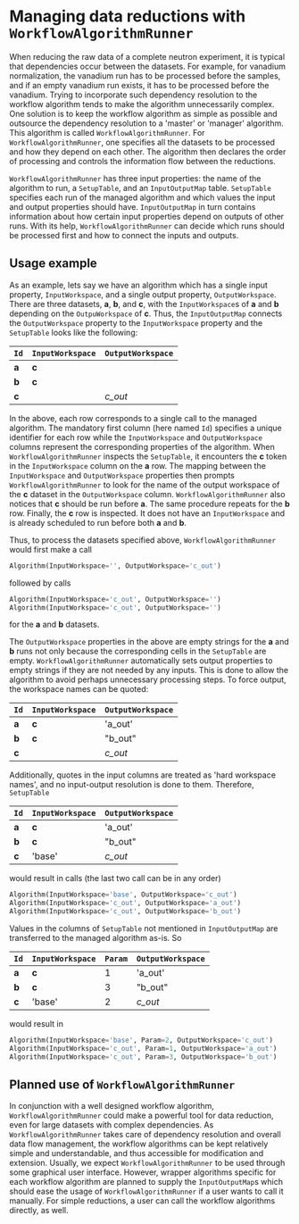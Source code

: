 # Managing data reductions with `WorkflowAlgorithmRunner`

When reducing the raw data of a complete neutron experiment, it is typical that dependencies occur between the datasets. For example, for vanadium normalization, the vanadium run has to be processed before the samples, and if an empty vanadium run exists, it has to be processed before the vanadium. Trying to incorporate such dependency resolution to the workflow algorithm tends to make the algorithm unnecessarily complex. One solution is to keep the workflow algorithm as simple as possible and outsource the dependency resolution to a 'master' or 'manager' algorithm. This algorithm is called `WorkflowAlgorithmRunner`. For `WorkflowAlgorithmRunner`, one specifies all the datasets to be processed and how they depend on each other. The algorithm then declares the order of processing and controls the information flow between the reductions. 

`WorkflowAlgorithmRunner` has three input properties: the name of the algorithm to run, a `SetupTable`, and an `InputOutputMap` table. `SetupTable` specifies each run of the managed algorithm and which values the input and output properties should have. `InputOutputMap` in turn contains information about how certain input properties depend on outputs of other runs. With its help, `WorkflowAlgorithmRunner` can decide which runs should be processed first and how to connect the inputs and outputs.

## Usage example

As an example, lets say we have an algorithm which has a single input property, `InputWorkspace`, and a single output property, `OutputWorkspace`. There are three datasets, **a**, **b**, and **c**, with the `InputWorkspace`s of **a** and **b** depending on the `OutpuWorkspace` of **c**. Thus, the `InputOutputMap` connects the `OutputWorkspace` property to the `InputWorkspace` property and the `SetupTable` looks like the following:

`Id`   | `InputWorkspace` | `OutputWorkspace`
-------|------------------|------------------
**a**  | **c**            |
**b**  | **c**            |
**c**  |                  | *c_out*

In the above, each row corresponds to a single call to the managed algorithm. The mandatory first column (here named `Id`) specifies a unique identifier for each row while the `InputWorkspace` and `OutputWorkspace` columns represent the corresponding properties of the algorithm. When `WorkflowAlgorithmRunner` inspects the `SetupTable`, it encounters the **c** token in the `InputWorkspace` column on the **a** row. The mapping between the `InputWorkspace` and `OutputWorkspace` properties then prompts `WorkflowAlgorithmRunner` to look for the name of the output workspace of the **c** dataset in the `OutputWorkspace` column. `WorkflowAlgorithmRunner` also notices that **c** should be run before **a**. The same procedure repeats for the **b** row. Finally, the **c** row is inspected. It does not have an `InputWorkspace` and is already scheduled to run before both **a** and **b**.

Thus, to process the datasets specified above, `WorkflowAlgorithmRunner` would first make a call
```python
Algorithm(InputWorkspace='', OutputWorkspace='c_out')
```

followed by calls

```python
Algorithm(InputWorkspace='c_out', OutputWorkspace='')
Algorithm(InputWorkspace='c_out', OutputWorkspace='')
```

for the **a** and **b** datasets.

The `OutputWorkspace` properties in the above are empty strings for the **a** and **b** runs not only because the corresponding cells in the `SetupTable` are empty. `WorkflowAlgorithmRunner` automatically sets output properties to empty strings if they are not needed by any inputs. This is done to allow the algorithm to avoid perhaps unnecessary processing steps. To force output, the workspace names can be quoted:

`Id`   | `InputWorkspace` | `OutputWorkspace`
-------|------------------|------------------
**a**  | **c**            | 'a_out'
**b**  | **c**            | "b_out"
**c**  |                  | *c_out*

Additionally, quotes in the input columns are treated as 'hard workspace names', and no input-output resolution is done to them. Therefore, `SetupTable`

`Id`   | `InputWorkspace` | `OutputWorkspace`
-------|------------------|------------------
**a**  | **c**            | 'a_out'
**b**  | **c**            | "b_out"
**c**  | 'base'           | *c_out*

would result in calls (the last two call can be in any order)

```python
Algorithm(InputWorkspace='base', OutputWorkspace='c_out')
Algorithm(InputWorkspace='c_out', OutputWorkspace='a_out')
Algorithm(InputWorkspace='c_out', OutputWorkspace='b_out')
```

Values in the columns of `SetupTable` not mentioned in `InputOutputMap` are transferred to the managed algorithm as-is. So

`Id`   | `InputWorkspace` | `Param` | `OutputWorkspace`
-------|------------------|---------|------------------
**a**  | **c**            | 1       | 'a_out'
**b**  | **c**            | 3       | "b_out"
**c**  | 'base'           | 2       | *c_out*

would result in

```python
Algorithm(InputWorkspace='base', Param=2, OutputWorkspace='c_out')
Algorithm(InputWorkspace='c_out', Param=1, OutputWorkspace='a_out')
Algorithm(InputWorkspace='c_out', Param=3, OutputWorkspace='b_out')
```

## Planned use of `WorkflowAlgorithmRunner`

In conjunction with a well designed workflow algorithm, `WorkflowAlgorithmRunner` could make a powerful tool for data reduction, even for large datasets with complex dependencies. As `WorkflowAlgorithmRunner` takes care of dependency resolution and overall data flow management, the workflow algorithms can be kept relatively simple and understandable, and thus accessible for modification and extension. Usually, we expect `WorkflowAlgorithmRunner` to be used through some graphical user interface. However, wrapper algorithms specific for each workflow algorithm are planned to supply the `InputOutputMap`s which should ease the usage of `WorkflowAlgorithmRunner` if a user wants to call it manually. For simple reductions, a user can call the workflow algorithms directly, as well.
